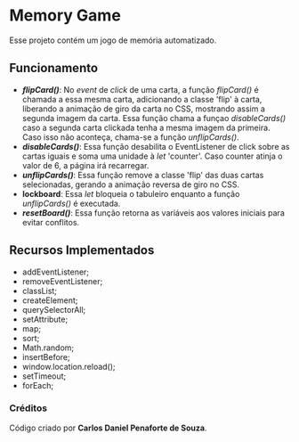 # Memory Game
Esse projeto contém um jogo de memória automatizado.
## Funcionamento
 - ***flipCard()***: No *event* de *click* de uma carta, a função *flipCard()* é chamada a essa mesma carta, adicionando a classe 'flip' à carta, liberando a animação de giro da carta no CSS, mostrando assim a segunda imagem da carta. Essa função chama a funçao *disableCards()* caso a segunda carta clickada tenha a mesma imagem da primeira. Caso isso não aconteça, chama-se a função *unflipCards()*.
 - ***disableCards()***: Essa função desabilita o EventListener de click sobre as cartas iguais e soma uma unidade à *let* 'counter'. Caso counter atinja o valor de 6, a página irá recarregar.
 - ***unflipCards()***: Essa função remove a classe 'flip' das duas cartas selecionadas, gerando a animação reversa de giro no CSS.
 - **lockboard**: Essa *let* bloqueia o tabuleiro enquanto a função *unflipCards()* é executada.
 - ***resetBoard()***: Essa função retorna as variáveis aos valores iniciais para evitar conflitos.

## Recursos Implementados
 - addEventListener;
 - removeEventListener;
 - classList;
 - createElement;
 - querySelectorAll;
 - setAttribute;
 - map;
 - sort;
 - Math.random;
 - insertBefore;
 - window.location.reload();
 - setTimeout;
 - forEach;

### Créditos
Código criado por **Carlos Daniel Penaforte de Souza**.